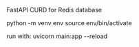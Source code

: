 FastAPI CURD for Redis database

python -m venv env
source env/bin/activate

run with: uvicorn main:app --reload
